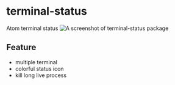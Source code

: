 terminal-status
===============

Atom terminal status
![A screenshot of terminal-status package](http://guileen.github.io/img/terminal-status/screenshot-1.1.0.gif)

## Feature

* multiple terminal
* colorful status icon
* kill long live process
